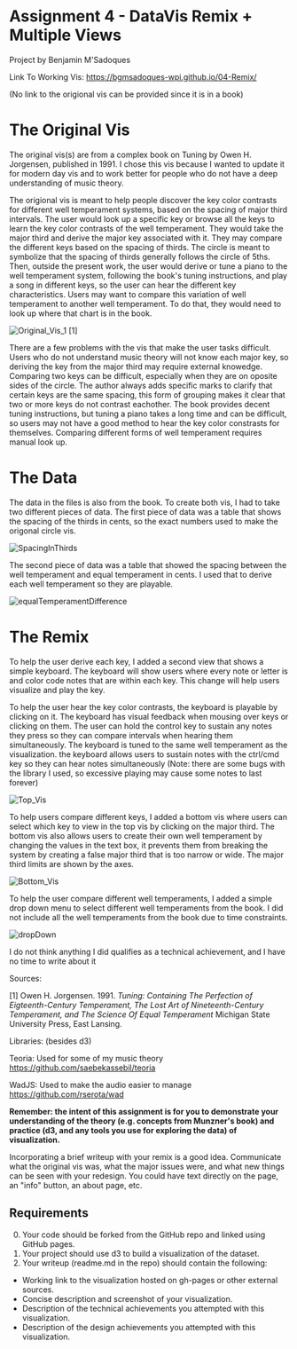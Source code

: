 Assignment 4 - DataVis Remix + Multiple Views
===

Project by Benjamin M'Sadoques

Link To Working Vis: https://bgmsadoques-wpi.github.io/04-Remix/

(No link to the origional vis can be provided since it is in a book)

The Original Vis
===

<p>The original vis(s) are from a complex book on Tuning by Owen H. Jorgensen, published in 1991. I chose this vis because I wanted to update it for modern day vis and to work better for people who do not have a deep understanding of music theory.</p>

<p>The origional vis is meant to help people discover the key color contrasts for different well temperament systems, based on the spacing of major third intervals. The user would look up a specific key or browse all the keys to learn the key color contrasts of the well temperament. They would take the major third and derive the major key associated with it. They may compare the different keys based on the spacing of thirds. The circle is meant to symbolize that the spacing of thirds generally follows the circle of 5ths. Then, outside the present work, the user would derive or tune a piano to the well temperament system, following the book's tuning instructions, and play a song in different keys, so the user can hear the different key characteristics. Users may want to compare this variation of well temperament to another well temperament. To do that, they would need to look up where that chart is in the book.</p>

![Original_Vis_1](img/originalVis1.jpg)
[1]

<p>There are a few problems with the vis that make 
the user tasks difficult. Users who do not understand music theory will not know each major key, so deriving the key from the major third may require external knowedge. Comparing two keys can be difficult, especially when they are on oposite sides of the circle. The author always adds specific marks to clarify that certain keys are the same spacing, this form of grouping makes it clear that two or more keys do not contrast eachother. The book provides decent tuning instructions, but tuning a piano takes a long time and can be difficult, so users may not have a good method to hear the key color constrasts for themselves. Comparing different forms of well temperament requires manual look up.</p>

The Data
===

<p>The data in the files is also from the book. To create both vis,
I had to take two different pieces of data. The first piece of data was a table that shows the spacing of the thirds in cents, so the exact numbers used to make the origonal circle vis.</p>

![SpacingInThirds](img/SpacingInThirds.jpg)

<p>The second piece of data was a table that showed the spacing between the well temperament and equal temperament in cents. I used that to derive each well temperament so they are playable.</p>

![equalTemperamentDifference](img/equalTemperamentDifference.jpg)

The Remix
===

<p>To help the user derive each key, I added a second view that shows a simple keyboard. The keyboard will show users where every note or letter is and color code notes that are within each key. This change will help users visualize and play the key.<p>

<p>To help the user hear the key color contrasts, the keyboard is playable by clicking on it. The keyboard has visual feedback when mousing over keys or clicking on them. The user can hold the control key to sustain any notes they press so they can compare intervals when hearing them simultaneously. The keyboard is tuned to the same well temperament as the visualization. the keyboard allows users to sustain notes with the ctrl/cmd key so they can hear notes simultaneously (Note: there are some bugs with the library I used, so excessive playing may cause some notes to last forever)</p>

![Top_Vis](img/topVis.png)

<p>To help users compare different keys, I added a bottom vis
where users can select which key to view in the top vis by clicking on the major third. The bottom vis also allows users to create their own well temperament by changing the values in the text box, it prevents them from breaking the system by creating a false major third that is too narrow or wide. The major third limits are shown by the axes.</p>

![Bottom_Vis](img/bottomVis.png)

<p>To help the user compare different well temperaments, I added a simple drop down menu to select different well temperaments from the book. I did not include all the well temperaments from the book due to time constraints.</p>

![dropDown](img/wellTemperamentDropDown.png)

<p>I do not think anything I did qualifies as a technical achievement, and I have no time to write about it</p>


Sources:

[1] Owen H. Jorgensen. 1991. *Tuning: Containing The Perfection of Eigteenth-Century Temperament, The Lost Art of Nineteenth-Century Temperament, and The Science Of Equal Temperament* Michigan State University Press, East Lansing. 

Libraries: (besides d3)

Teoria: Used for some of my music theory
https://github.com/saebekassebil/teoria

WadJS: Used to make the audio easier to manage
https://github.com/rserota/wad





**Remember: the intent of this assignment is for you to demonstrate your understanding of the theory (e.g. concepts from Munzner's book) and practice (d3, and any tools you use for exploring the data) of visualization.**

Incorporating a brief writeup with your remix is a good idea.
Communicate what the original vis was, what the major issues were, and what new things can be seen with your redesign.
You could have text directly on the page, an "info" button, an about page, etc.


Requirements
---

0. Your code should be forked from the GitHub repo and linked using GitHub pages.
2. Your project should use d3 to build a visualization of the dataset. 
3. Your writeup (readme.md in the repo) should contain the following:

- Working link to the visualization hosted on gh-pages or other external sources.
- Concise description and screenshot of your visualization.
- Description of the technical achievements you attempted with this visualization.
- Description of the design achievements you attempted with this visualization.
